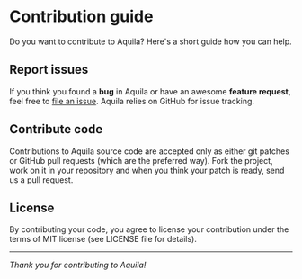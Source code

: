 Contribution guide
==================

Do you want to contribute to Aquila? Here's a short guide how you can help.

Report issues
-------------

If you think you found a **bug** in Aquila or have an awesome **feature
request**, feel free to [file an issue](http://github.com/zsiciarz/aquila/issues).
Aquila relies on GitHub for issue tracking.

Contribute code
---------------

Contributions to Aquila source code are accepted only as either git patches
or GitHub pull requests (which are the preferred way). Fork the project,
work on it in your repository and when you think your patch is ready, send
us a pull request.

License
-------

By contributing your code, you agree to license your contribution under
the terms of MIT license (see LICENSE file for details).

---

*Thank you for contributing to Aquila!*
